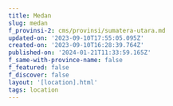 ```yaml
---
title: Medan
slug: medan
f_provinsi-2: cms/provinsi/sumatera-utara.md
updated-on: '2023-09-10T17:55:05.095Z'
created-on: '2023-09-10T16:28:39.764Z'
published-on: '2024-01-21T11:33:59.165Z'
f_same-with-province-name: false
f_featured: false
f_discover: false
layout: '[location].html'
tags: location
---
```



